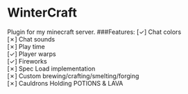# WinterCraft
Plugin for my minecraft server.
###Features:
[✓] Chat colors <br>
[✗] Chat sounds <br>
[✗] Play time <br>
[✓] Player warps <br>
[✓] Fireworks <br>
[✗] Spec Load implementation <br>
[✗] Custom brewing/crafting/smelting/forging <br>
[✗] Cauldrons Holding POTIONS & LAVA <br>
